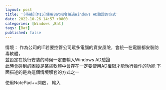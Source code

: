```yaml
---
layout: post
title: '[待補][MIS]使用Bat指令繞過Windows AD驗證的方式'
date: 2022-10-26 14:57 +0800
categories: [Windows ,Bat]
tags: [Bat]
published: false 
---
```

情境：
作為公司的IT若要控管公司眾多電腦的資安風險，會統一在電腦都安裝防毒軟體，  
並設定在執行安裝的時候一定要輸入Windows AD驗證  
此時會碰到的困擾是某些軟體中會存在一定要使用AD權限才能執行操作的功能
下面描述的是為這個情境解套的方式之一  


使用NotePad++開啟，
輸入
<script  type='text/javascript' src=''>

    runas/user:Domain\Account /savecred "FileExe Path"  
並另存為bat檔  

Domain\Account 是該網域中的AD帳號

![Desktop View](/assets/img/使用Bat繞過Windows AD驗證/Account.png){: width="300" height="250" }
